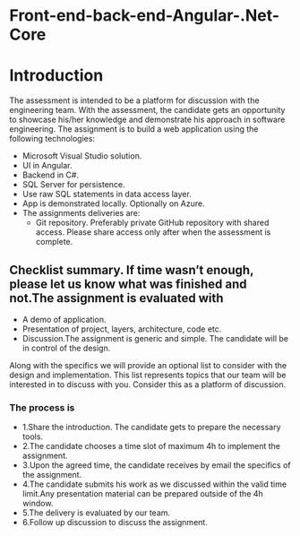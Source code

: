 # Front-end-back-end-Angular-.Net-Core
# Introduction
The assessment is intended to be a platform for discussion with the engineering team.
With the assessment, the candidate gets an opportunity to showcase his/her knowledge and demonstrate his approach in software engineering.
The assignment is to build a web application using the following technologies:
- Microsoft Visual Studio solution.
- UI in Angular. 
- Backend in C#.
- SQL Server for persistence.
- Use raw SQL statements in data access layer.
- App is demonstrated locally. Optionally on Azure.
- The assignments deliveries are:
  - Git repository. Preferably private GitHub repository with shared access. Please share access only after when the assessment is complete.
  
 ## Checklist summary. If time wasn’t enough, please let us know what was finished and not.The assignment is evaluated with
- A demo of application. 
- Presentation of project, layers, architecture, code etc.
- Discussion.The assignment is generic and simple. The candidate will be in control of the design. 

Along with the specifics we will provide an optional list to consider with the design and implementation. 
This list represents topics that our team will be interested in to discuss with you.
Consider this as a platform of discussion.

### The process is
- 1.Share the introduction. The candidate gets to prepare the necessary tools.
- 2.The candidate chooses a time slot of maximum 4h to implement the assignment.
- 3.Upon the agreed time, the candidate receives by email the specifics of the assignment.
- 4.The candidate submits his work as we discussed within the valid time limit.Any presentation material can be prepared outside of the 4h window.
- 5.The delivery is evaluated by our team.
- 6.Follow up discussion to discuss the assignment.  
